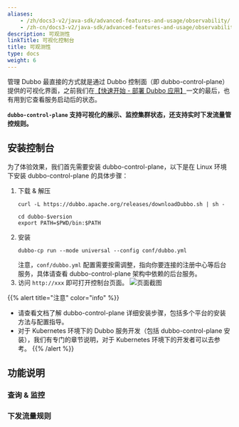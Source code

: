 ```yaml
---
aliases:
    - /zh/docs3-v2/java-sdk/advanced-features-and-usage/observability/
    - /zh-cn/docs3-v2/java-sdk/advanced-features-and-usage/observability/
description: 可观测性
linkTitle: 可视化控制台
title: 可观测性
type: docs
weight: 6
---
```


管理 Dubbo 最直接的方式就是通过 Dubbo 控制面（即 dubbo-control-plane）提供的可视化界面，之前我们在[【快速开始 - 部署 Dubbo 应用】]()一文的最后，也有用到它查看服务启动后的状态。

**`dubbo-control-plane` 支持可视化的展示、监控集群状态，还支持实时下发流量管控规则。**

## 安装控制台
为了体验效果，我们首先需要安装 dubbo-control-plane，以下是在 Linux 环境下安装 dubbo-control-plane 的具体步骤：
1. 下载 & 解压
    ```shell
    curl -L https://dubbo.apache.org/releases/downloadDubbo.sh | sh -

    cd dubbo-$version
    export PATH=$PWD/bin:$PATH
    ```
2. 安装
    ```shell
    dubbo-cp run --mode universal --config conf/dubbo.yml
    ```
    注意，`conf/dubbo.yml` 配置需要按需调整，指向你要连接的注册中心等后台服务，具体请查看 dubbo-control-plane 架构中依赖的后台服务。
3. 访问 `http://xxx` 即可打开控制台页面。
    ![页面截图]()

{{% alert title="注意" color="info" %}}
* 请查看文档了解 dubbo-control-plane 详细安装步骤，包括多个平台的安装方法与配置指导。
* 对于 Kubernetes 环境下的 Dubbo 服务开发（包括 dubbo-control-plane 安装），我们有专门的章节说明，对于 Kubernetes 环境下的开发者可以去参考。
{{% /alert %}}

## 功能说明
### 查询 & 监控

### 下发流量规则
